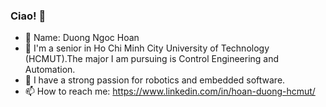 ### Ciao! 👋
- 👨 Name: Duong Ngoc Hoan
- 🔭 I'm a senior in Ho Chi Minh City University of Technology (HCMUT).The major I am pursuing is Control Engineering and Automation.
- 🌱 I have a strong passion for robotics and embedded software.
- 📫 How to reach me: https://www.linkedin.com/in/hoan-duong-hcmut/

<!--
**hoantrau2/hoantrau2** is a ✨ _special_ ✨ repository because its `README.md` (this file) appears on your GitHub profile.

Here are some ideas to get you started:

- 
- 
- 👯 I’m looking to collaborate on ...
- 🤔 I’m looking for help with ...
- 💬 Ask me about ...
- 📫 How to reach me: ...
- 😄 Pronouns: ...
- ⚡ Fun fact: ...
-->
